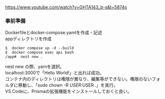 https://www.youtube.com/watch?v=GHTA143_b-s&t=5874s

### 事前準備
Dockerfileとdocker-compose.yamlを作成・記述<br>
appディレクトリを作成<br>

```terminal
$  docker compose up -d --build
$  docker compose exec api bash
/app#  nest new .
```
nest new の際、yarnを選択。<br>
localhost:3000で「Hello World!」と出れば成功。<br>
コンテナ内のディレクトリは権限が異なり、編集等ができない。権限のないフォルダに移動し、「sudo chown -R $USER:$USER .」を実行。<br>
VS Codeに、Prismaの拡張機能をインストールしておくと良い。<br>
